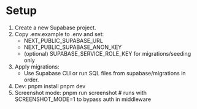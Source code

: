 # Setup

1. Create a new Supabase project.
2. Copy .env.example to .env and set:
   - NEXT_PUBLIC_SUPABASE_URL
   - NEXT_PUBLIC_SUPABASE_ANON_KEY
   - (optional) SUPABASE_SERVICE_ROLE_KEY for migrations/seeding only
3. Apply migrations:
   - Use Supabase CLI or run SQL files from supabase/migrations in order.
4. Dev:
   pnpm install
   pnpm dev
5. Screenshot mode:
   pnpm run screenshot  # runs with SCREENSHOT_MODE=1 to bypass auth in middleware
